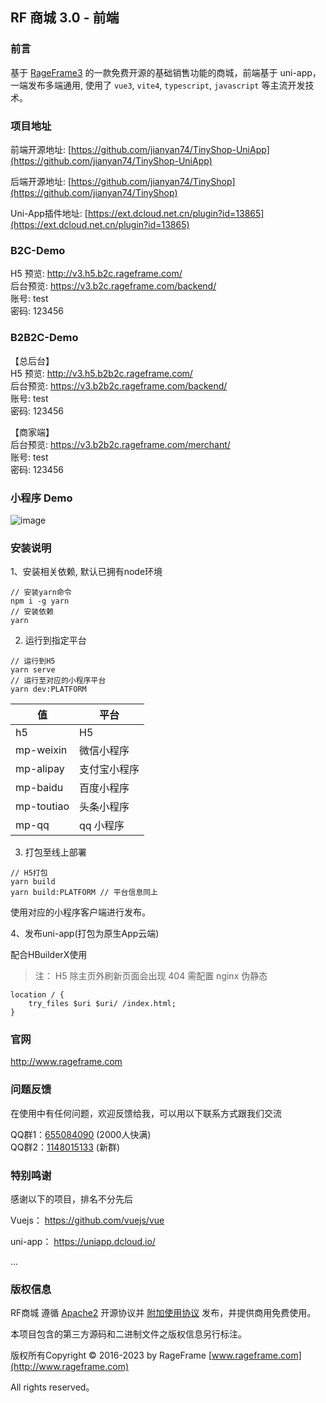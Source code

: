 ## RF 商城 3.0 - 前端

### 前言

基于 [RageFrame3](https://github.com/jianyan74/rageframe3) 的一款免费开源的基础销售功能的商城，前端基于 uni-app，一端发布多端通用, 使用了 `vue3`, `vite4`, `typescript`, `javascript` 等主流开发技术。
### 项目地址

前端开源地址: [https://github.com/jianyan74/TinyShop-UniApp](https://github.com/jianyan74/TinyShop-UniApp)

后端开源地址: [https://github.com/jianyan74/TinyShop](https://github.com/jianyan74/TinyShop)

Uni-App插件地址: [https://ext.dcloud.net.cn/plugin?id=13865](https://ext.dcloud.net.cn/plugin?id=13865)

### B2C-Demo

H5 预览: http://v3.h5.b2c.rageframe.com/  
后台预览: https://v3.b2c.rageframe.com/backend/    
账号: test   
密码: 123456

### B2B2C-Demo

【总后台】  
H5 预览: http://v3.h5.b2b2c.rageframe.com/  
后台预览: https://v3.b2b2c.rageframe.com/backend/   
账号: test   
密码: 123456

【商家端】  
后台预览: https://v3.b2b2c.rageframe.com/merchant/  
账号: test  
密码: 123456

### 小程序 Demo

![image](https://s1.ax1x.com/2023/08/01/pP9v98e.jpg)

### 安装说明

1、安装相关依赖, 默认已拥有node环境

```
// 安装yarn命令
npm i -g yarn
// 安装依赖
yarn
```

2. 运行到指定平台

```
// 运行到H5
yarn serve
// 运行至对应的小程序平台
yarn dev:PLATFORM
```

值 | 平台
---|---
h5 | H5
mp-weixin | 微信小程序
mp-alipay | 支付宝小程序
mp-baidu | 百度小程序
mp-toutiao | 头条小程序
mp-qq | qq 小程序


3. 打包至线上部署
```
// H5打包
yarn build
yarn build:PLATFORM // 平台信息同上
```
使用对应的小程序客户端进行发布。

4、发布uni-app(打包为原生App云端)

配合HBuilderX使用

> 注： H5 除主页外刷新页面会出现 404 需配置 nginx 伪静态

```
location / {
    try_files $uri $uri/ /index.html;
}
```

### 官网

http://www.rageframe.com

### 问题反馈

在使用中有任何问题，欢迎反馈给我，可以用以下联系方式跟我们交流

QQ群1：[655084090](https://jq.qq.com/?_wv=1027&k=4BeVA2r) (2000人快满)  
QQ群2：[1148015133](https://jq.qq.com/?_wv=1027&k=Wk663e9N) (新群)

### 特别鸣谢

感谢以下的项目，排名不分先后

Vuejs： https://github.com/vuejs/vue

uni-app： https://uniapp.dcloud.io/

...

### 版权信息

RF商城 遵循 [Apache2](LICENSE.md) 开源协议并 [附加使用协议](LICENSE-SUPPLEMENTAL.md) 发布，并提供商用免费使用。

本项目包含的第三方源码和二进制文件之版权信息另行标注。

版权所有Copyright © 2016-2023 by RageFrame [www.rageframe.com](http://www.rageframe.com)

All rights reserved。
